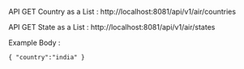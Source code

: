 API GET Country as a List : http://localhost:8081/api/v1/air/countries

API GET State as a List : 
http://localhost:8081/api/v1/air/states

Example Body :

`{
"country":"india"
}`
